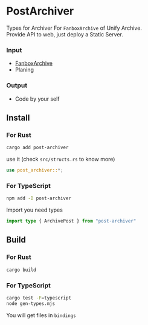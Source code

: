 # PostArchiver
Types for Archiver
For `FanboxArchive` of Unify Archive.  
Provide API to web, just deploy a Static Server.  

### Input
* [FanboxArchive](https://github.com/xiao-e-yun/FanboxArchive)
* Planing

### Output
* Code by your self

## Install

### For Rust
```sh
cargo add post-archiver
```
use it (check `src/structs.rs` to know more)
```rs
use post_archiver::*;
```

### For TypeScript
```sh
npm add -D post-archiver
```

Import you need types
```ts
import type { ArchivePost } from "post-archiver"
```

## Build 
### For Rust
```sh
cargo build
```
### For TypeScript
```sh
cargo test -F=typescript
node gen-types.mjs
```
You will get files in `bindings`